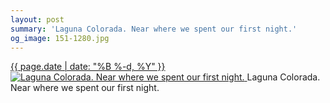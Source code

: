 ```yaml
---
layout: post
summary: 'Laguna Colorada. Near where we spent our first night.'
og_image: 151-1280.jpg
---
```


<p>
 <time>
  <a href="/151">
   {{ page.date | date: "%B %-d, %Y" }}
  </a>
 </time>
 <a href="/151">
  <img alt="Laguna Colorada. Near where we spent our first night." data-taken="11/8/2013" sizes="(min-width: 700px) 50vw, calc(100vw - 2rem)" src="{{ site.assets_url }}/151-640.jpg" srcset="{{ site.assets_url }}/151-1280.jpg 1280w, {{ site.assets_url }}/151-960.jpg 960w, {{ site.assets_url }}/151-640.jpg 640w, {{ site.assets_url }}/151-320.jpg 320w"/>
 </a>
 <span>
  Laguna Colorada. Near where we spent our first night.
 </span>
</p>

